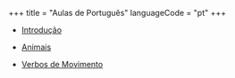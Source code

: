 +++
title = "Aulas de Português"
languageCode = "pt"
+++

  - [Introdução](/pt/Introdu%C3%A7%C3%A3o)

<!-- end list -->

  - [Animais](/pt/Animais)

<!-- end list -->

  - [Verbos de Movimento](/pt/Verbos_de_Movimento)
